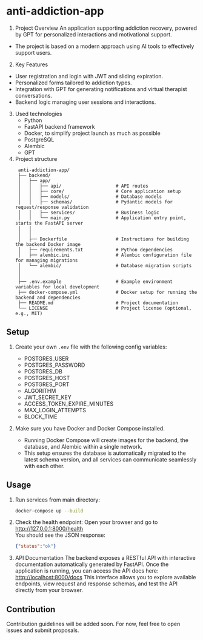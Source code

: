 # anti-addiction-app
1. Project Overview
An application supporting addiction recovery, powered by GPT for personalized interactions and motivational support.
- The project is based on a modern approach using AI tools to effectively support users.

2. Key Features
- User registration and login with JWT and sliding expiration.
- Personalized forms tailored to addiction types.
- Integration with GPT for generating notifications and virtual therapist conversations.
- Backend logic managing user sessions and interactions.

3. Used technologies
   - Python
   - FastAPI backend framework
   - Docker, to simplify project launch as much as possible
   - PostgreSQL
   - Alembic
   - GPT
4. Project structure
   ```
    anti-addiction-app/
    ├── backend/
    │   ├── app/
    │   │   ├── api/                    # API routes
    │   │   ├── core/                   # Core application setup
    │   │   ├── models/                 # Database models
    │   │   ├── schemas/                # Pydantic models for request/response validation
    │   │   ├── services/               # Business logic 
    │   │   └── main.py                 # Application entry point, starts the FastAPI server
    │   │
    │   │
    │   ├── Dockerfile                  # Instructions for building the backend Docker image
    │   ├── requirements.txt            # Python dependencies
    │   ├── alembic.ini                 # Alembic configuration file for managing migrations
    │   └── alembic/                    # Database migration scripts
    │
    │
    ├── .env.example                    # Example environment variables for local development
    ├── docker-compose.yml              # Docker setup for running the backend and dependencies
    ├── README.md                       # Project documentation
    └── LICENSE                         # Project license (optional, e.g., MIT)
   ```
## Setup

1. Create your own `.env` file with the following config variables:
    - POSTGRES_USER
    - POSTGRES_PASSWORD
    - POSTGRES_DB
    - POSTGRES_HOST
    - POSTGRES_PORT
    - ALGORITHM
    - JWT_SECRET_KEY
    - ACCESS_TOKEN_EXPIRE_MINUTES
    - MAX_LOGIN_ATTEMPTS
    - BLOCK_TIME

2. Make sure you have Docker and Docker Compose installed.
   - Running Docker Compose will create images for the backend, the database, and Alembic within a single network.  
   - This setup ensures the database is automatically migrated to the latest schema version, and all services can communicate seamlessly with each other.
   
## Usage

1. Run services from main directory:
    ```bash
    docker-compose up --build
    ```

2. Check the health endpoint:
    Open your browser and go to http://127.0.0.1:8000/health  
    You should see the JSON response:  
    ```json
    {"status":"ok"}
    ```
3. API Documentation
   The backend exposes a RESTful API with interactive documentation automatically generated by FastAPI.
   Once the application is running, you can access the API docs here:  
   [http://localhost:8000/docs](http://localhost:8000/docs)
   This interface allows you to explore available endpoints, view request and response schemas, and test the API directly from your browser.
   
## Contribution

Contribution guidelines will be added soon.
For now, feel free to open issues and submit proposals.

